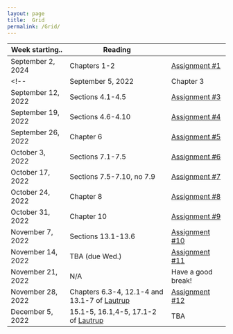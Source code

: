 ```yaml
---
layout: page
title:  Grid
permalink: /Grid/
---
```


|Week starting..   | Reading | |
|------------------|-------------------------------------------------------------------------------------------------------------------------------|---------------------------|
| September 2, 2024 | Chapters 1-2 | [Assignment #1](/PhysH308/assignments/wk1) |
<!-- | September 5, 2022 | Chapter 3 |  [Assignment #2](/PhysH308/assignments/wk2) | 
| September 12, 2022 | Sections 4.1-4.5 |  [Assignment #3](/PhysH308/assignments/wk3) | 
| September 19, 2022 | Sections 4.6-4.10 | [Assignment #4](/PhysH308/assignments/wk4) |
| September 26, 2022 | Chapter 6 | [Assignment #5](/PhysH308/assignments/wk5) |
| October 3, 2022 | Sections 7.1-7.5 | [Assignment #6](/PhysH308/assignments/wk6) |
| October 17, 2022 | Sections 7.5-7.10, no 7.9 | [Assignment #7](/PhysH308/assignments/wk7) |
| October 24, 2022 | Chapter 8 | [Assignment #8](/PhysH308/assignments/wk8) |
| October 31, 2022 | Chapter 10 | [Assignment #9](/PhysH308/assignments/wk9) |
| November 7, 2022 | Sections 13.1-13.6 | [Assignment #10](/PhysH308/assignments/wk10) |
| November 14, 2022 | TBA (due Wed.) | [Assignment #11](/PhysH308/assignments/wk11) |
| November 21, 2022 | N/A | Have a good break! |
| November 28, 2022 | Chapters 6.3-4, 12.1-4 and 13.1-7 of [Lautrup](https://tripod.haverford.edu/permalink/01TRI_INST/ndg42k/alma991019115797904921) | [Assignment #12](/PhysH308/assignments/wk13) |
| December 5, 2022 | 15.1-5, 16.1,4-5, 17.1-2 of [Lautrup](https://tripod.haverford.edu/permalink/01TRI_INST/ndg42k/alma991019115797904921) | TBA | -->
